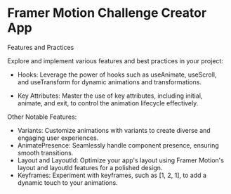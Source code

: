# Framer Motion Challenge Creator App


Features and Practices

Explore and implement various features and best practices in your project:

- Hooks: Leverage the power of hooks such as useAnimate, useScroll, and useTransform for dynamic animations and transformations.

- Key Attributes: Master the use of key attributes, including initial, animate, and exit, to control the animation lifecycle effectively.

Other Notable Features:

- Variants: Customize animations with variants to create diverse and engaging user experiences.
- AnimatePresence: Seamlessly handle component presence, ensuring smooth transitions.
- Layout and LayoutId: Optimize your app's layout using Framer Motion's layout and layoutId features for a polished design.
- Keyframes: Experiment with keyframes, such as [1, 2, 1], to add a dynamic touch to your animations.